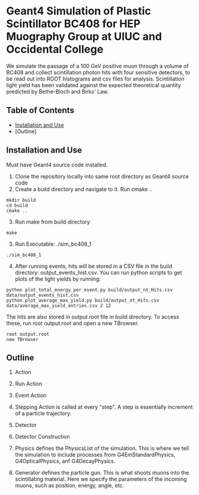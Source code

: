 # Geant4 Simulation of Plastic Scintillator BC408 for HEP Muography Group at UIUC and Occidental College

We simulate the passage of a 100 GeV positive muon through a volume of BC408 and collect scintillation photon hits with four sensitive detectors, to be read out into ROOT histograms and csv files for analysis. Scintillation light yield has been validated against the expected theoretical quantity predicted by Bethe-Bloch and Birks' Law.

## Table of Contents
- [Installation and Use](#installation)
- [Outline]

## Installation and Use

Must have Geant4 source code installed. 
1. Clone the repository locally into same root directory as Geant4 source code
2. Create a build directory and navigate to it. Run cmake ..
```
mkdir build
cd build
cmake ..
```
3. Run make from build directory
```
make
```
3. Run Executable: ./sim_bc408_1
```
./sim_bc408_1
```
4. After running events, hits will be stored in a CSV file in the build directory: output_events_hist.csv. You can run python scripts to get plots of the light yields by running:
```
python plot_total_energy_per_event.py build/output_nt_Hits.csv data/output_events_hist.csv
python plot_average_max_yield.py build/output_nt_Hits.csv data/average_max_yield_entries.csv 2 12 
```

The hits are also stored in output.root file in build directory. To access these, run root output.root and open a new TBrowser.
```
root output.root
new TBrowser
```
## Outline

1. Action

2. Run Action 

3. Event Action

3. Stepping Action is called at every "step". A step is essentially increment of a particle trajectory.

4. Detector

5. Detector Construction

6. Physics defines the PhysicsList of the simulation. This is where we tell the simulation to include processes from G4EmStandardPhysics, G4OpticalPhysics, anf G4DecayPhysics.

7. Generator defines the particle gun. This is what shoots muons into the scintillating material. Here we specify the parameters of the incoming muons, such as position, energy, angle, etc.